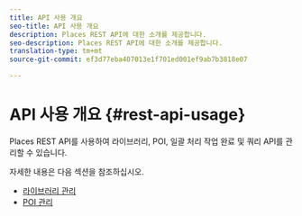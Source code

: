 ```yaml
---
title: API 사용 개요
seo-title: API 사용 개요
description: Places REST API에 대한 소개를 제공합니다.
seo-description: Places REST API에 대한 소개를 제공합니다.
translation-type: tm+mt
source-git-commit: ef3d77eba407013e1f701ed001ef9ab7b3818e07

---
```



# API 사용 개요 {#rest-api-usage}

Places REST API를 사용하여 라이브러리, POI, 일괄 처리 작업 완료 및 쿼리 API를 관리할 수 있습니다.

자세한 내용은 다음 섹션을 참조하십시오.

* [라이브러리 관리](/help/places-rest-apis/api-usage/manage-libraries/manage-libraries.md)
* [POI 관리](/help/places-rest-apis/api-usage/manage-pois/manage-pois.md)

